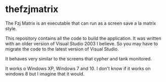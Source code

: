 # thefzjmatrix
The Fzj Matrix is an executable that can run as a screen save a la matrix style.

This repository contains all the code to build the application.  It was written with an older version of Visual Studio 2003 I believe. So you may have to migrate the code to the latest version of Visual Studio.

It behaves very similar to the screens that cypher and tank monitored.

It works o Windows XP, Windows 7 and 10.  I don't know if it works on windows 8 but I imagine that it would.
